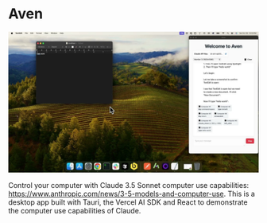 # Aven


[![Aven Demo](./aven-thumbnail.jpg)](https://www.youtube.com/watch?v=Td9PTCt-mBM)

Control your computer with Claude 3.5 Sonnet computer use capabilities: https://www.anthropic.com/news/3-5-models-and-computer-use. This is a desktop app built with Tauri, the Vercel AI SDK and React to demonstrate the computer use capabilities of Claude.
